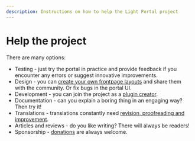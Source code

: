 ```yaml
---
description: Instructions on how to help the Light Portal project
---
```


# Help the project

There are many options:

- Testing - just try the portal in practice and provide feedback if you encounter any errors or suggest innovative improvements.
- Design - you can [create your own frontpage layouts](./create-layout.md) and share them with the community. Or fix bugs in the portal UI.
- Development - you can join the project as a [plugin creator](../plugins/create-new.md).
- Documentation - can you explain a boring thing in an engaging way? Then try it!
- Translations - translations constantly need [revision, proofreading and improvement](https://crowdin.com/project/light-portal).
- Articles and reviews - do you like writing? There will always be readers!
- Sponsorship - [donations](https://www.buymeacoffee.com/bugo) are always welcome.
